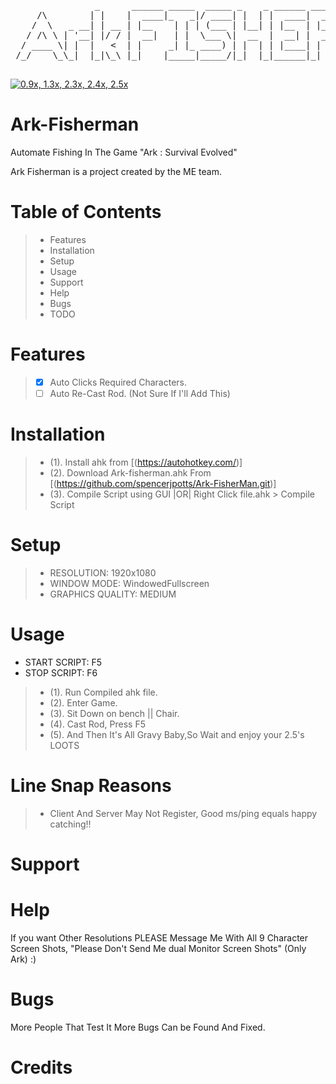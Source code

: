 
 <pre>
                _      ______ _____  _____ _    _ ______ _____  __  __          _   _ 
     /\        | |    |  ____|_   _|/ ____| |  | |  ____|  __ \|  \/  |   /\   | \ | |
    /  \   _ __| | __ | |__    | | | (___ | |__| | |__  | |__) | \  / |  /  \  |  \| |
   / /\ \ | '__| |/ / |  __|   | |  \___ \|  __  |  __| |  _  /| |\/| | / /\ \ | . ` |
  / ____ \| |  |   <  | |     _| |_ ____) | |  | | |____| | \ \| |  | |/ ____ \| |\  |
 /_/    \_\_|  |_|\_\ |_|    |_____|_____/|_|  |_|______|_|  \_\_|  |_/_/    \_\_| \_|
                                                                                      
</pre>                                                                                
[![0.9x, 1.3x, 2.3x, 2.4x, 2.5x](https://img.youtube.com/vi/iqwziy8T3Us/0.jpg)](https://www.youtube.com/watch?v=iqwziy8T3Us&feature=youtu.be)                                                                                      
                                                                                     
# Ark-Fisherman
Automate Fishing In The Game "Ark : Survival Evolved"

Ark Fisherman is a project created by the ME team.

# Table of Contents
> - Features
> - Installation
> - Setup
> - Usage
> - Support
> - Help
> - Bugs
> - TODO

# Features
> - [x] Auto Clicks Required Characters.
> - [ ] Auto Re-Cast Rod. (Not Sure If I'll Add This)

# Installation
> - (1). Install ahk from [(https://autohotkey.com/)]
> - (2). Download Ark-fisherman.ahk From [(https://github.com/spencerjpotts/Ark-FisherMan.git)]
> - (3). Compile Script using GUI |OR| Right Click file.ahk > Compile Script 

# Setup
> - RESOLUTION: 1920x1080
> - WINDOW MODE: WindowedFullscreen
> - GRAPHICS QUALITY: MEDIUM

# Usage
- START SCRIPT: F5
- STOP SCRIPT: F6

> - (1). Run Compiled ahk file.
> - (2). Enter Game.
> - (3). Sit Down on bench || Chair.
> - (4). Cast Rod, Press F5
> - (5). And Then It's All Gravy Baby,So Wait and enjoy your 2.5's LOOTS

# Line Snap Reasons
> - Client And Server May Not Register, Good ms/ping equals happy catching!!

# Support

# Help
If you want Other Resolutions PLEASE Message Me With All 9 Character Screen Shots, "Please Don't Send Me dual Monitor Screen Shots" (Only Ark) :)

# Bugs
More People That Test It More Bugs Can be Found And Fixed.

# Credits
